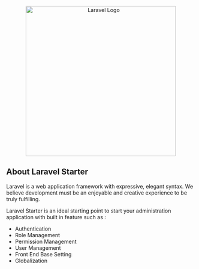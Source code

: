 <p align="center"><a href="https://laravel.com" target="_blank"><img src="https://raw.githubusercontent.com/laravel/art/master/logo-lockup/5%20SVG/2%20CMYK/1%20Full%20Color/laravel-logolockup-cmyk-red.svg" width="400" alt="Laravel Logo"></a></p>

## About Laravel Starter

Laravel is a web application framework with expressive, elegant syntax. We believe development must be an enjoyable and creative experience to be truly fulfilling. 

Laravel Starter is an ideal starting point to start your administration application with built in feature such as :
- Authentication
- Role Management
- Permission Management
- User Management
- Front End Base Setting
- Globalization
